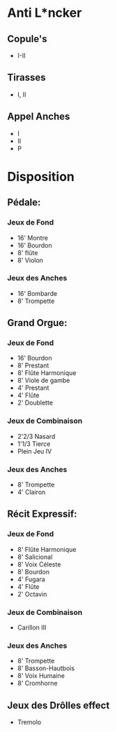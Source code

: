 # Anti L*ncker

## Copule's 
* I-II

## Tirasses
* I, II

## Appel Anches
* I
* II 
* P

# Disposition

## Pédale:
### Jeux de Fond
* 16' Montre
* 16' Bourdon
* 8'  flûte
* 8'  Violon

### Jeux des Anches
* 16' Bombarde
* 8'  Trompette

## Grand Orgue:
### Jeux de Fond
* 16' Bourdon
* 8' Prestant
* 8' Flûte Harmonique
* 8' Viole de gambe
* 4' Prestant
* 4' Flûte
* 2' Doublette

### Jeux de Combinaison
* 2'2/3 Nasard
* 1'1/3 Tierce
* Plein Jeu IV

### Jeux des Anches
* 8' Trompette 
* 4' Clairon

## Récit Expressif:
### Jeux de Fond
* 8' Flûte Harmonique
* 8' Salicional
* 8' Voix Céleste
* 8' Bourdon
* 4' Fugara
* 4' Flûte
* 2' Octavin

### Jeux de Combinaison
* Carillon III

### Jeux des Anches
* 8' Trompette
* 8' Basson-Hautbois
* 8' Voix Humaine
* 8' Cromhorne

## Jeux des Drôlles effect
* Tremolo
